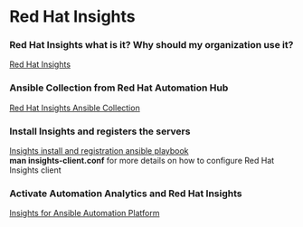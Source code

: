 # Red Hat Insights

### Red Hat Insights what is it? Why should my organization use it?
[Red Hat Insights](https://www.redhat.com/en/technologies/management/insights "Red Hat Insights")  
### Ansible Collection from Red Hat Automation Hub
[Red Hat Insights Ansible Collection](https://console.redhat.com/ansible/automation-hub/repo/published/redhat/insights/docs "Red Hat Insights Ansible Collection")

### Install Insights and registers the servers
[Insights install and registration ansible playbook](https://github.com/ericcames/RedHatInsights/blob/main/insightsregistration.yml "Insights install and registration ansible playbook")  
**man insights-client.conf** for more details on how to configure Red Hat Insights client

### Activate Automation Analytics and Red Hat Insights
[Insights for Ansible Automation Platform](https://www.ansible.com/blog/activate-insights-for-ansible-automation-platform "Insights for Ansible Automation Platform")
